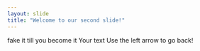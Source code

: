 ```yaml
---
layout: slide
title: "Welcome to our second slide!"
---
```


fake it till you become it
Your text
Use the left arrow to go back!
